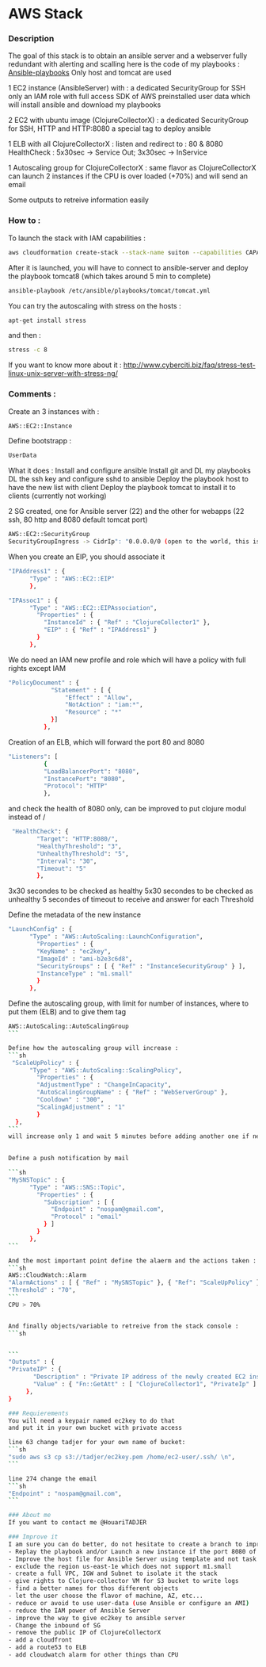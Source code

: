# AWS Stack

### Description
The goal of this stack is to obtain an ansible server and a webserver fully redundant with alerting and scalling
here is the code of my playbooks :
[Ansible-playbooks](https://github.com/s0nny78/ansible-playbooks)
Only host and tomcat are used

1 EC2 instance (AnsibleServer) with :
  a dedicated SecurityGroup for SSH only
  an IAM role with full access
  SDK of AWS preinstalled
  user data which will install ansible and download my playbooks

2 EC2 with ubuntu image (ClojureCollectorX) :
  a dedicated SecurityGroup for SSH, HTTP and HTTP:8080
  a special tag to deploy ansible

1 ELB with all ClojureCollectorX :
  listen and redirect to : 80 & 8080
  HealthCheck : 5x30sec -> Service Out; 3x30sec -> InService

1 Autoscaling group for ClojureCollectorX :
  same flavor as ClojureCollectorX
  can launch 2 instances if the CPU is over loaded (+70%) and will send an email
  
Some outputs to retreive information easily

  
### How to :

To launch the stack with IAM capabilities :
```sh
aws cloudformation create-stack --stack-name suiton --capabilities CAPABILITY_IAM --template-body stack5.2.json
```

After it is launched, you will have to connect to ansible-server and deploy the playbook tomcat8 (which takes around 5 min to complete)
```sh
ansible-playbook /etc/ansible/playbooks/tomcat/tomcat.yml
```

You can try the autoscaling with stress on the hosts :
```sh
apt-get install stress
```

and then :
```sh
stress -c 8
```
If you want to know more about it :
http://www.cyberciti.biz/faq/stress-test-linux-unix-server-with-stress-ng/


### Comments :
Create an 3 instances with :
```sh
AWS::EC2::Instance
```

Define bootstrapp : 
```sh
UserData
```
What it does :
Install and configure ansible
Install git and DL my playbooks
DL the ssh key and configure sshd to ansible
Deploy the playbook host to have the new list with client
Deploy the playbook tomcat to install it to clients (currently not working)


2 SG created, one for Ansible server (22) and the other for webapps (22 ssh, 80 http and 8080 default tomcat port)
```sh
AWS::EC2::SecurityGroup
SecurityGroupIngress -> CidrIp": "0.0.0.0/0 (open to the world, this is bad and I should feel bad)
```

When you create an EIP, you should associate it
```sh
"IPAddress1" : {
      "Type" : "AWS::EC2::EIP"
      },

"IPAssoc1" : {
      "Type" : "AWS::EC2::EIPAssociation",
        "Properties" : {
          "InstanceId" : { "Ref" : "ClojureCollector1" },
          "EIP" : { "Ref" : "IPAddress1" }
        }
      },
```

We do need an IAM new profile and role which will have a policy with full rights except IAM 

```sh
"PolicyDocument" : {
            "Statement" : [ {
                "Effect" : "Allow",
                "NotAction" : "iam:*",
                "Resource" : "*"
            }]
          },
```

Creation of an ELB, which will forward the port 80 and 8080 
```sh
"Listeners": [
          {
          "LoadBalancerPort": "8080",
          "InstancePort": "8080",
          "Protocol": "HTTP"
          },
```

and check the health of 8080 only, can be improved to put clojure modul instead of /
```sh
 "HealthCheck": {
        "Target": "HTTP:8080/",
        "HealthyThreshold": "3",
        "UnhealthyThreshold": "5",
        "Interval": "30",
        "Timeout": "5"
        },
```
3x30 secondes to be checked as healthy
5x30 secondes to be checked as unhealthy 
5 secondes of timeout to receive and answer for each Threshold


Define the metadata of the new instance
```sh
"LaunchConfig" : {
      "Type" : "AWS::AutoScaling::LaunchConfiguration",
        "Properties" : {
        "KeyName" : "ec2key",
        "ImageId" : "ami-b2e3c6d8",
        "SecurityGroups" : [ { "Ref" : "InstanceSecurityGroup" } ],
        "InstanceType" : "m1.small"
        }
      },
```

Define the autoscaling group, with limit for number of instances, where to put them (ELB) and to give them tag
````sh
AWS::AutoScaling::AutoScalingGroup
```

Define how the autoscaling group will increase :
```sh
 "ScaleUpPolicy" : {
      "Type" : "AWS::AutoScaling::ScalingPolicy",
        "Properties" : {
        "AdjustmentType" : "ChangeInCapacity",
        "AutoScalingGroupName" : { "Ref" : "WebServerGroup" },
        "Cooldown" : "300",
        "ScalingAdjustment" : "1"
        }
  },
```
will increase only 1 and wait 5 minutes before adding another one if necesseray
      

Define a push notification by mail 

```sh
"MySNSTopic" : {
      "Type" : "AWS::SNS::Topic",
        "Properties" : {
          "Subscription" : [ {
            "Endpoint" : "nospam@gmail.com",
            "Protocol" : "email"
          } ]
        }
      },
```

And the most important point define the alaerm and the actions taken :
```sh
AWS::CloudWatch::Alarm
"AlarmActions" : [ { "Ref" : "MySNSTopic" }, { "Ref": "ScaleUpPolicy" } ],
"Threshold" : "70",
```
CPU > 70%


And finally objects/variable to retreive from the stack console :
```sh


```
"Outputs" : {
"PrivateIP" : {
       "Description" : "Private IP address of the newly created EC2 instance",
       "Value" : { "Fn::GetAtt" : [ "ClojureCollector1", "PrivateIp" ] }
     },
}

### Requierements
You will need a keypair named ec2key to do that
and put it in your own bucket with private access

line 63 change tadjer for your own name of bucket:
```sh
"sudo aws s3 cp s3://tadjer/ec2key.pem /home/ec2-user/.ssh/ \n",
```

line 274 change the email
```sh
"Endpoint" : "nospam@gmail.com",
```

### About me
If you want to contact me @HouariTADJER

### Improve it
I am sure you can do better, do not hesitate to create a branch to improve it :
- Replay the playbook and/or Launch a new instance if the port 8080 of a ClojureCollectorX is down 
- Improve the host file for Ansible Server using template and not task
- exclude the region us-east-1e which does not support m1.small
- create a full VPC, IGW and Subnet to isolate it the stack
- give rights to Clojure-collector VM for S3 bucket to write logs
- find a better names for thos different objects
- let the user choose the flavor of machine, AZ, etc...
- reduce or avoid to use user-data (use Ansible or configure an AMI)
- reduce the IAM power of Ansible Server
- improve the way to give ec2key to ansible server
- Change the inbound of SG
- remove the public IP of ClojureCollectorX
- add a cloudfront
- add a route53 to ELB
- add cloudwatch alarm for other things than CPU
